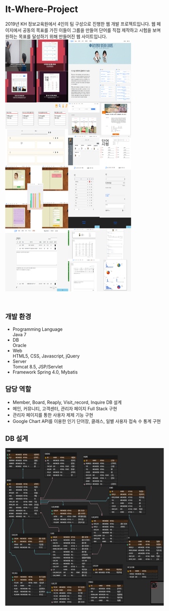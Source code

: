 # It-Where-Project
2019년 KH 정보교육원에서 4인의 팀 구성으로 진행한 웹 개발 프로젝트입니다.
웹 페이지에서 공동의 목표를 가진 이들이 그룹을 만들어 단어를 직접 제작하고 시험을 보며 원하는 목표를 달성하기 위해 만들어진 웹 사이트입니다.
<br/>
<img align="left" width="200" height="200" src="images/initial.PNG"> 
<img align="left" width="200" height="200" src="images/main.PNG">
<img align="left" width="200" height="200" src="images/voca.png">
<img align="left" width="200" height="200" src="images/study.png">
<img align="left" width="200" height="200" src="images/mypage.png">
<img align="left" width="200" height="200" src="images/board.png">
<img align="left" width="200" height="200" src="images/inquire.PNG">
<img align="" width="200" height="200" src="images/admin.png">

<br/>

## 개발 환경
* Programming Language    
Java 7
* DB  
Oracle
* Web  
HTML5, CSS, Javascript, jQuery
* Server  
Tomcat 8.5, JSP/Servlet
* Framework
Spring 4.0, Mybatis

## 담당 역할
* Member, Board, Reaply, Visit_record, Inquire DB 설계
* 메인, 커뮤니티, 고객센터, 관리자 페이지 Full Stack 구현
* 관리자 페이지를 통한 사용자 제제 기능 구현
* Google Chart API를 이용한 인기 단어장, 클래스, 일별 사용자 접속 수 통계 구현

## DB 설계
<div>
  <img width="100%" height="500" src="images/DB.PNG">  
</div>


